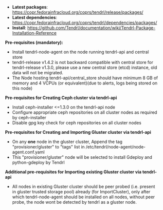 - **Latest packages**: https://copr.fedorainfracloud.org/coprs/tendrl/release/packages/
- **Latest dependencies**: https://copr.fedorainfracloud.org/coprs/tendrl/dependencies/packages/
- **Install**: https://github.com/Tendrl/documentation/wiki/Tendrl-Package-Installation-Reference


**Pre-requisites (mandatory):**
- Install tendrl-node-agent on the node running tendrl-api and central store
- tendrl-release v1.4.2 is not backward compatible with central store for tendrl-release v1.3.0, please use a new central store (etcd) instance, old data will not be migrated.
- The Node hosting tendrl-api/central_store should have minimum 8 GB of memory and 4 VCPUs (or equivalent)(due to alerts, logs being stored on this node)

**Pre-requisites for Creating Ceph cluster via tendrl-api**
- Install ceph-installer <=1.3.0 on the tendrl-api node
- Configure appropriate ceph repositories on all cluster nodes as required by ceph-installer
- Disable gpg key check for ceph repositories on all cluster nodes

**Pre-requisites for Creating and Importing Gluster cluster via tendrl-api**
- On any **one** node in the gluster cluster, Append the tag "provisioner/gluster" to "tags" list in /etc/tendrl/node-agent/node-agent.conf.yaml 
- This "provisioner/gluster" node will be selected to install Gdeploy and python-gdeploy by Tendrl

**Additional pre-requisites for Importing existing Gluster cluster via tendrl-api**
- All nodes in existing Gluster cluster should be peer probed (i.e. present in gluster trusted storage pool) already (for ImportCluster), only after which tendrl-node-agent should be installed on all nodes, without peer probe, the node wont be detected by tendrl as a gluster node.